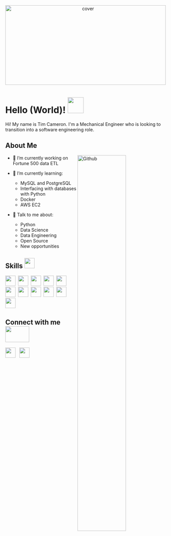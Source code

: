 <div align="center">
<img width="100%" height = "250px" src="https://raw.githubusercontent.com/rahulbanerjee26/githubProfileReadmeGenerator/main/banners/banner7.png" alt="cover" />
</div>

<h1>Hello (World)! <img src = "https://raw.githubusercontent.com/rahulbanerjee26/githubProfileReadmeGenerator/main/gifs/wave.gif" width = 50px height='50px'> </h1>
<div size='20px'>Hi! My name is Tim Cameron. I'm a Mechanical Engineer who is looking to transition into a software engineering role.
</div>

<h2>About Me</h2>

<img width="55%" align="right" alt="Github" src="https://raw.githubusercontent.com/rahulbanerjee26/githubProfileReadmeGenerator/47a1a7b035154ce002fffc42e803b6ca8acbc4f3/gifs/git-header.svg" />


- 🔭 I’m currently working on Fortune 500 data ETL

- 🌱 I’m currently learning:
  - MySQL and PostgreSQL
  - Interfacing with databases with Python
  - Docker
  - AWS EC2 

- 💬 Talk to me about:
  - Python
  - Data Science
  - Data Engineering
  - Open Source
  - New opportunities 

<h2> Skills <img src = "https://raw.githubusercontent.com/rahulbanerjee26/githubProfileReadmeGenerator/main/gifs/code.gif" width = 32px height=32px> </h2>
<img width ='32px' height='32px' src ='https://raw.githubusercontent.com/rahulbanerjee26/githubAboutMeGenerator/main/icons/python.svg'>&nbsp;
<img width ='32px' height='32px' src ='https://raw.githubusercontent.com/rahulbanerjee26/githubAboutMeGenerator/main/icons/aws.svg'>&nbsp;
<img width ='32px' height='32px' src ='https://raw.githubusercontent.com/rahulbanerjee26/githubAboutMeGenerator/main/icons/bash.svg'>&nbsp;
<img width ='32px' height='32px' src ='https://raw.githubusercontent.com/rahulbanerjee26/githubAboutMeGenerator/main/icons/css.svg'>&nbsp;
<img width ='32px' height='32px' src ='https://raw.githubusercontent.com/rahulbanerjee26/githubAboutMeGenerator/main/icons/docker.svg'>&nbsp;
<img width ='32px' height='32px' src ='https://raw.githubusercontent.com/rahulbanerjee26/githubAboutMeGenerator/main/icons/git.svg'>&nbsp;
<img width ='32px' height='32px' src ='https://raw.githubusercontent.com/rahulbanerjee26/githubAboutMeGenerator/main/icons/html.svg'>&nbsp;
<img width ='32px' height='32px' src ='https://raw.githubusercontent.com/rahulbanerjee26/githubAboutMeGenerator/main/icons/matlab.svg'>&nbsp;
<img width ='32px' height='32px' src ='https://raw.githubusercontent.com/rahulbanerjee26/githubAboutMeGenerator/main/icons/mysql.svg'>&nbsp;
<img width ='32px' height='32px' src ='https://raw.githubusercontent.com/rahulbanerjee26/githubAboutMeGenerator/main/icons/postgresql.svg'>&nbsp;
<img width ='32px' height='32px' src ='https://raw.githubusercontent.com/rahulbanerjee26/githubAboutMeGenerator/main/icons/solidworks.svg'>&nbsp;


<h2> Connect with me <img src='https://raw.githubusercontent.com/rahulbanerjee26/githubProfileReadmeGenerator/main/gifs/handShake.gif' width="75px" height=50px> </h2>
<a href = 'https://www.linkedin.com/in/timothy-ian-cameron/'> <img width = '32px' align= 'center' src="https://raw.githubusercontent.com/rahulbanerjee26/githubAboutMeGenerator/main/icons/linked-in-alt.svg"/></a> 
&nbsp;
<a href = 'https://github.com/timiancam'> <img width = '32px' align= 'center' src="https://raw.githubusercontent.com/rahulbanerjee26/githubAboutMeGenerator/main/icons/github.svg"/></a> 
